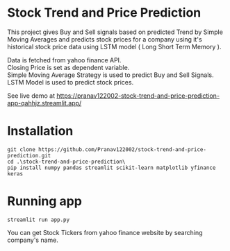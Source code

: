 # Stock Trend and Price Prediction
This project gives Buy and Sell signals based on predicted Trend by Simple Moving Averages and  predicts stock prices for a company using it's historical stock price data using LSTM model ( Long Short Term Memory ).

Data is fetched from yahoo finance API.\
Closing Price is set as dependent variable.\
Simple Moving Average Strategy is used to predict Buy and Sell Signals.\
LSTM Model is used to predict stock prices.

See live demo at https://pranav122002-stock-trend-and-price-prediction-app-qahhjz.streamlit.app/

# Installation
```
git clone https://github.com/Pranav122002/stock-trend-and-price-prediction.git
cd .\stock-trend-and-price-prediction\
pip install numpy pandas streamlit scikit-learn matplotlib yfinance keras 
```

# Running app
```
streamlit run app.py
```

You can get Stock Tickers from yahoo finance website by searching company's name.

